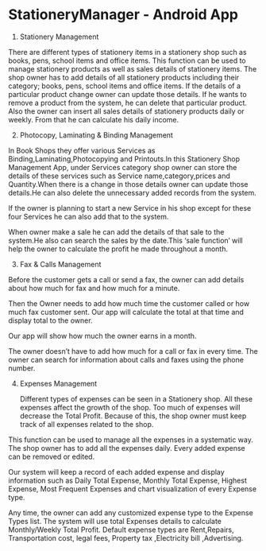 # StationeryManager - Android App

1. Stationery Management

There are different types of stationery items in a stationery shop such as books, pens, school items and office items. This function can be used to manage stationery products as well as sales details of stationery items.
The shop owner has to add details of all stationery products including their category; books, pens, school items and office items. If the details of a particular product change owner can update those details. If he wants to remove a product from the system, he can delete that particular product.
            Also the owner can insert all sales details of stationery products daily or weekly. From that he can calculate his daily income.      


2. Photocopy, Laminating & Binding Management

In Book Shops they offer various Services as Binding,Laminating,Photocopying and Printouts.In this Stationery Shop Management App, under Services category shop owner can store the details of these services such as Service name,category,prices and Quantity.When there is a change in those details owner can update those details.He can also delete  the unnecessary added records from the system.

If  the owner is planning to start a new Service in his shop except for these four Services he can also add that to the system. 

When  owner make a sale he can add the details of that sale to the system.He also can search the sales by the date.This ‘sale function’ will help the owner to calculate the profit he made throughout a month.




3. Fax & Calls Management

Before the customer gets a call or send a fax, the owner can add details about how much for fax and how much for a minute.

Then the Owner needs to add how much time the customer called or how much fax customer sent. Our app will calculate the total at that time and display total to the owner.

Our app will show how much the owner earns in a month.

The owner doesn’t have to add how much for a call or fax in every time.
The owner can search for information about calls and faxes using the phone number.




4. Expenses Management

    Different types of expenses can be seen in a Stationery shop. All these expenses affect the growth of the shop. Too much of expenses will decrease the Total  Profit. Because of this, the shop owner must keep track of all expenses related to the shop. 

This function can be used to manage all the expenses in a systematic way. The shop owner has to add all the expenses daily. Every added expense can be removed or edited. 

Our system will keep a record of each added expense and display information such as Daily Total Expense, Monthly Total Expense, Highest Expense, Most Frequent Expenses and chart visualization of every Expense type. 

Any time, the owner can add any customized expense type to the Expense Types list. The system will use total Expenses details to calculate Monthly/Weekly Total Profit. Default expense types are Rent,Repairs, Transportation cost, legal fees, Property tax ,Electricity bill ,Advertising.
